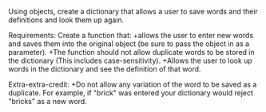 Using objects, create a dictionary that allows a user to save words and their definitions and look them up again.

Requirements:
Create a function that:
+allows the user to enter new words and saves them into the original         object (be sure to pass the object in as a parameter). 
+The function should not allow duplicate words to be stored in the           dictionary (This includes case-sensitivity).
+Allows the user to look up words in the dictionary and see the              definition of that word.

Extra-extra-credit:
+Do not allow any variation of the word to be saved as a duplicate. For example, if "brick" was entered your dictionary would reject "bricks" as a new word.